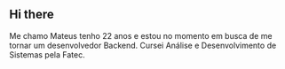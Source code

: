 ## Hi there 

Me chamo Mateus tenho 22 anos e estou no momento em busca de me tornar um desenvolvedor Backend.
Cursei Análise e Desenvolvimento de Sistemas pela Fatec. 
